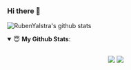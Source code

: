 ### Hi there 👋

![RubenYalstra's github stats](https://github-readme-stats.vercel.app/api?username=rubentalstra&show_icons=true&hide_border=true)

<details open>
 <summary> 😇 <b>My Github Stats</b>: </summary>

<br>

<p align = "center">
  <img src = "https://github-readme-stats.vercel.app/api?username=rubentalstra&show_icons=true&theme=tokyonight&line_height=27">
  <img src = "https://github-readme-stats.vercel.app/api/top-langs/?username=rubentalstra&hide=css,hack&theme=tokyonight">
</p>

</details>

<!--
**rubentalstra/rubentalstra** is a ✨ _special_ ✨ repository because its `README.md` (this file) appears on your GitHub profile.

Here are some ideas to get you started:

- 🔭 I’m currently working on ...
- 🌱 I’m currently learning ...
- 👯 I’m looking to collaborate on ...
- 🤔 I’m looking for help with ...
- 💬 Ask me about ...
- 📫 How to reach me: ...
- 😄 Pronouns: ...
- ⚡ Fun fact: ...

-->
